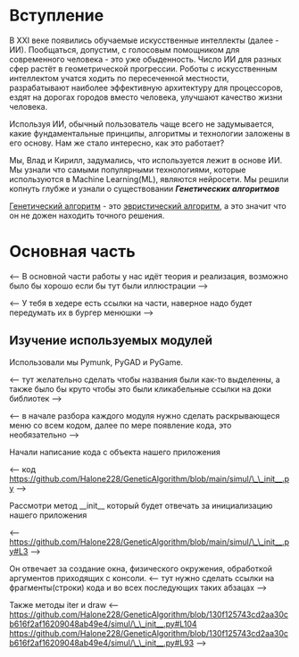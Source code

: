 # Вступление
В XXI веке появились обучаемые искусственные интеллекты (далее - ИИ). Пообщаться, допустим, с голосовым помощником для современного человека  - это уже обыденность. Число ИИ для разных сфер растёт в геометрической прогрессии. Роботы с искусственным интеллектом учатся ходить по пересеченной местности, разрабатывают наиболее эффективную архитектуру для процессоров, ездят на дорогах городов вместо человека, улучшают качество жизни человека. 

Используя ИИ, обычный пользователь чаще всего не задумывается, какие фундаментальные принципы, алгоритмы и технологии заложены в его основу. Нам же стало интересно, как это работает? 

Мы, Влад и Кирилл, задумались, что используется лежит в основе ИИ. Мы узнали что самыми популярными технологиями, которые используются в Machine Learning(ML), являются нейросети. Мы решили копнуть глубже и узнали о существовании __*Генетических алгоритмов*__

[Генетический алгоритм](https://ru.wikipedia.org/wiki/Генетический_алгоритм) - это [эвристический алгоритм](https://ru.wikipedia.org/wiki/Эвристический_алгоритм), а это значит что он не дожен находить точного решения.

# Основная часть 
<-- В основной части работы у нас идёт теория и реализация, возможно было бы хорошо если бы тут были иллюстрации -->

<-- У тебя в хедере есть ссылки на части, наверное надо будет передумать их в бургер менюшки -->
## Изучение используемых модулей
Использовали мы Pymunk, PyGAD и PyGame. 

<-- тут желательно сделать чтобы названия были как-то выделенны, а также было бы круто чтобы это были кликабельные ссылки на доки библиотек -->

<-- в начале разбора каждого модуля нужно сделать раскрывающеся меню со всем кодом, далее по мере появление кода, это необязательно -->

Начали написание кода с объекта нашего приложения 

<-- код https://github.com/Halone228/GeneticAlgorithm/blob/main/simul/\_\_init__.py -->

Рассмотри метод \_\_init__ который будет отвечать за инициализацию нашего приложения 

<-- https://github.com/Halone228/GeneticAlgorithm/blob/main/simul/\_\_init__.py#L3 -->

Он отвечает за создание окна, физического окружения, обработкой аргументов приходящих с консоли. <-- тут нужно сделать ссылки на фрагменты(строки) кода и во всех последующих таких абзацах -->

Также методы iter и draw 
<-- https://github.com/Halone228/GeneticAlgorithm/blob/130f125743cd2aa30cb616f2af16209048ab49e4/simul/\_\_init__.py#L104 https://github.com/Halone228/GeneticAlgorithm/blob/130f125743cd2aa30cb616f2af16209048ab49e4/simul/\_\_init__.py#L93 -->